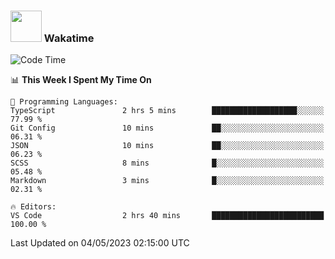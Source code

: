 ### <img src="https://media.giphy.com/media/VgCDAzcKvsR6OM0uWg/giphy.gif" width="50"> Wakatime

  <!--START_SECTION:waka-->
![Code Time](http://img.shields.io/badge/Code%20Time-1%2C386%20hrs-blue)

📊 **This Week I Spent My Time On** 

```text
💬 Programming Languages: 
TypeScript               2 hrs 5 mins        ███████████████████░░░░░░   77.99 % 
Git Config               10 mins             ██░░░░░░░░░░░░░░░░░░░░░░░   06.31 % 
JSON                     10 mins             ██░░░░░░░░░░░░░░░░░░░░░░░   06.23 % 
SCSS                     8 mins              █░░░░░░░░░░░░░░░░░░░░░░░░   05.48 % 
Markdown                 3 mins              █░░░░░░░░░░░░░░░░░░░░░░░░   02.31 % 

🔥 Editors: 
VS Code                  2 hrs 40 mins       █████████████████████████   100.00 % 
```


 Last Updated on 04/05/2023 02:15:00 UTC
<!--END_SECTION:waka-->
